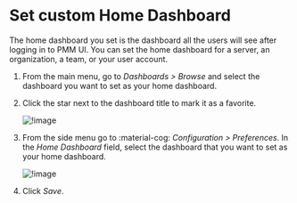 # Set custom Home Dashboard


The home dashboard you set is the dashboard all the users will see after logging in to PMM UI. You can set the home dashboard for a server, an organization, a team, or your user account. 

1. From the main menu, go to <i class="uil uil-apps"></i> *Dashboards > Browse* and select the dashboard you want to set as your home dashboard.
2. Click the <i class="uil uil-star"></i> star next to the dashboard title to mark it as a favorite.

    ![!image](../../images/PMM_click_to_add_favorite_dashboard.png)


3. From the side menu go to :material-cog: *Configuration > Preferences*. In the *Home Dashboard* field, select the dashboard that you want to set as your home dashboard. 

    ![!image](../../images/PMM_set_home_dashboard.png)

4. Click *Save*.
